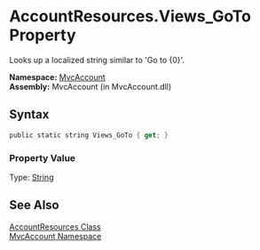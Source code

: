 AccountResources.Views_GoTo Property
====================================
Looks up a localized string similar to 'Go to {0}'.

**Namespace:** [MvcAccount][1]  
**Assembly:** MvcAccount (in MvcAccount.dll)

Syntax
------

```csharp
public static string Views_GoTo { get; }
```

### Property Value
Type: [String][2]

See Also
--------
[AccountResources Class][3]  
[MvcAccount Namespace][1]  

[1]: ../README.md
[2]: http://msdn2.microsoft.com/en-us/library/s1wwdcbf
[3]: README.md
